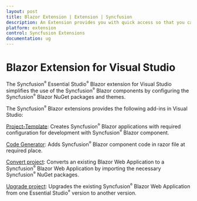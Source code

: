 ```yaml
---
layout: post
title: Blazor Extension | Extension | Syncfusion
description: An Extension provides you with quick access so that you can create or configure the Syncfusion Blazor projects along with Syncfusion components
platform: extension
control: Syncfusion Extensions
documentation: ug
---
```


# Blazor Extension for Visual Studio

The Syncfusion<sup style="font-size:70%">&reg;</sup> Essential Studio<sup style="font-size:70%">&reg;</sup> Blazor extension for Visual Studio simplifies the use of the Syncfusion<sup style="font-size:70%">&reg;</sup> Blazor components by configuring the Syncfusion<sup style="font-size:70%">&reg;</sup> Blazor NuGet packages and themes.

The Syncfusion<sup style="font-size:70%">&reg;</sup> Blazor extensions provides the following add-ins in Visual Studio:

[Project-Template](./template-studio):  Creates Syncfusion<sup style="font-size:70%">&reg;</sup> Blazor applications with required configuration for development with Syncfusion<sup style="font-size:70%">&reg;</sup> Blazor component.

[Code Generator](./code-generator):  Adds Syncfusion<sup style="font-size:70%">&reg;</sup> Blazor component code in razor file at required place.

[Convert project](./convert-project):  Converts an existing Blazor Web Application to a Syncfusion<sup style="font-size:70%">&reg;</sup> Blazor Web Application by importing the necessary Syncfusion<sup style="font-size:70%">&reg;</sup> NuGet packages.

[Upgrade project](./upgrade-project):  Upgrades the existing Syncfusion<sup style="font-size:70%">&reg;</sup> Blazor Web Application from one Essential Studio<sup style="font-size:70%">&reg;</sup> version to another version.